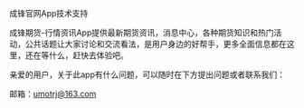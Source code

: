 成锋官网App技术支持

成锋期货-行情资讯App提供最新期货资讯，消息中心，各种期货知识和热门活动，公共话题让大家讨论和交流看法，是用户身边的好帮手，更多全面信息都在这里，还在等什么，赶快去体验吧。

亲爱的用户，关于此app有什么问题，可以随时在下方提出问题或者联系我们：

邮箱：umotrj@163.com
